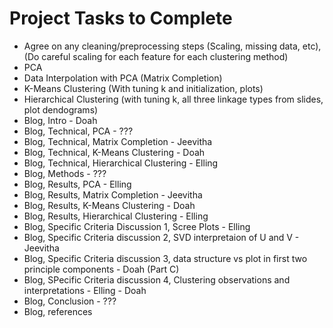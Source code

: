 # Project Tasks to Complete

- Agree on any cleaning/preprocessing steps (Scaling, missing data, etc), (Do careful scaling for each feature for each clustering method)
- PCA
- Data Interpolation with PCA (Matrix Completion)
- K-Means Clustering (With tuning k and initialization, plots)
- Hierarchical Clustering (with tuning k, all three linkage types from slides, plot dendograms)
- Blog, Intro - Doah
- Blog, Technical, PCA - ???
- Blog, Technical, Matrix Completion - Jeevitha
- Blog, Technical, K-Means Clustering - Doah
- Blog, Technical, Hierarchical Clustering - Elling
- Blog, Methods - ???
- Blog, Results, PCA - Elling
- Blog, Results, Matrix Completion - Jeevitha
- Blog, Results, K-Means Clustering - Doah
- Blog, Results, Hierarchical Clustering - Elling
- Blog, Specific Criteria Discussion 1, Scree Plots - Elling
- Blog, Specific Criteria discussion 2, SVD interpretaion of U and V - Jeevitha
- Blog, Specific Criteria discussion 3, data structure vs plot in first two principle components - Doah (Part C)
- Blog, SPecific Criteria discussion 4, Clustering observations and interpretations - Elling - Doah
- Blog, Conclusion - ???
- Blog, references
